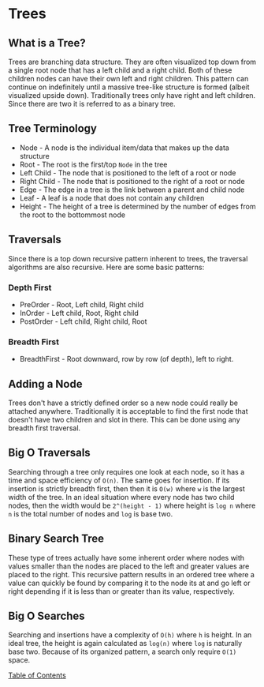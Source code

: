 # Trees

## What is a Tree?
Trees are branching data structure. They are often visualized top down from a single root node that has a left child and a right child. Both of these children nodes can have their own left and right children. This pattern can continue on indefinitely until a massive tree-like structure is formed (albeit visualized upside down). Traditionally trees only have right and left children. Since there are two it is referred to as a binary tree.

## Tree Terminology
- Node - A node is the individual item/data that makes up the data structure
- Root - The root is the first/top `Node` in the tree
- Left Child - The node that is positioned to the left of a root or node
- Right Child - The node that is positioned to the right of a root or node
- Edge - The edge in a tree is the link between a parent and child node
- Leaf - A leaf is a node that does not contain any children
- Height - The height of a tree is determined by the number of edges from the root to the bottommost node

## Traversals
Since there is a top down recursive pattern inherent to trees, the traversal algorithms are also recursive. Here are some basic patterns:
### Depth First
- PreOrder - Root, Left child, Right child
- InOrder - Left child, Root, Right child
- PostOrder - Left child, Right child, Root
### Breadth First
- BreadthFirst - Root downward, row by row (of depth), left to right.

## Adding a Node
Trees don't have a strictly defined order so a new node could really be attached anywhere. Traditionally it is acceptable to find the first node that doesn't have two children and slot in there. This can be done using any breadth first traversal.

## Big O Traversals
Searching through a tree only requires one look at each node, so it has a time and space efficiency of `O(n)`. The same goes for insertion. If its insertion is strictly breadth first, then then it is `O(w)` where `w` is the largest width of the tree. In an ideal situation where every node has two child nodes, then the width would be `2^(height - 1)` where height is `log n` where `n` is the total number of nodes and `log` is base two.

## Binary Search Tree
These type of trees actually have some inherent order where nodes with values smaller than the nodes are placed to the left and greater values are placed to the right. This recursive pattern results in an ordered tree where a value can quickly be found by comparing it to the node its at and go left or right depending if it is less than or greater than its value, respectively.

## Big O Searches
Searching and insertions have a complexity of `O(h)` where `h` is height. In an ideal tree, the height is again calculated as `log(n)` where `log` is naturally base two. Because of its organized pattern, a search only require `O(1)` space.



[Table of Contents](../README.md)
